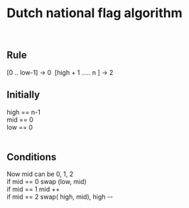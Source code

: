 # Dutch national flag algorithm
​
## Rule
[0 .. low-1] -> 0
​
[high + 1 ..... n ] -> 2
​
## Initially
high == n-1 \
mid == 0 \
low == 0 \
​
## Conditions
Now mid can be 0, 1, 2 \
​
if mid == 0 swap (low, mid) \
if mid == 1 mid ++ \
if mid == 2 swap( high, mid), high -- \
​
​
